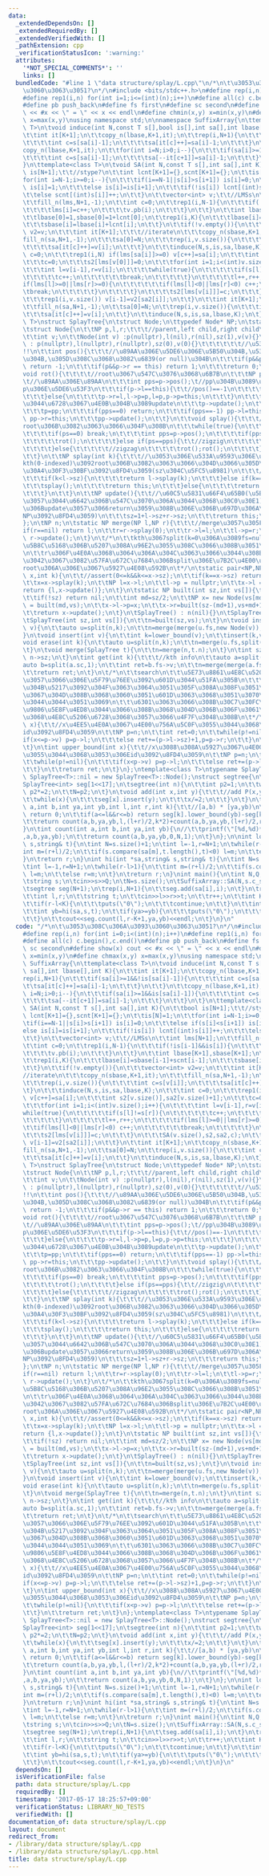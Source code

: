 ```yaml
---
data:
  _extendedDependsOn: []
  _extendedRequiredBy: []
  _extendedVerifiedWith: []
  _pathExtension: cpp
  _verificationStatusIcon: ':warning:'
  attributes:
    '*NOT_SPECIAL_COMMENTS*': ''
    links: []
  bundledCode: "#line 1 \"data structure/splay/L.cpp\"\n/*\n\t\u3053\u308C\u306A\u3093\
    \u3060\u3063\u3051?\n*/\n#include <bits/stdc++.h>\n#define rep(i,n) for(int i=0;i<(int)(n);i++)\n\
    #define rep1(i,n) for(int i=1;i<=(int)(n);i++)\n#define all(c) c.begin(),c.end()\n\
    #define pb push_back\n#define fs first\n#define sc second\n#define show(x) cout\
    \ << #x << \" = \" << x << endl\n#define chmin(x,y) x=min(x,y)\n#define chmax(x,y)\
    \ x=max(x,y)\nusing namespace std;\n\nnamespace SuffixArray{\n\ttemplate<class\
    \ T>\n\tvoid induce(int N,const T s[],bool is[],int sa[],int lbase[],int K){\n\
    \t\tint it[K+1];\n\t\tcopy_n(lbase,K+1,it);\n\t\trep(i,N+1){\n\t\t\tif(sa[i]>=1&&!is[sa[i]-1]){\n\
    \t\t\t\tint c=s[sa[i]-1];\n\t\t\t\tsa[it[c]++]=sa[i]-1;\n\t\t\t}\n\t\t}\n\t\t\
    copy_n(lbase,K+1,it);\n\t\tfor(int i=N;i>0;i--){\n\t\t\tif(sa[i]>=1&&is[sa[i]-1]){\n\
    \t\t\t\tint c=s[sa[i]-1];\n\t\t\t\tsa[--it[c+1]]=sa[i]-1;\n\t\t\t}\n\t\t}\n\t\
    }\n\ttemplate<class T>\n\tvoid SA(int N,const T s[],int sa[],int K){\n\t\tbool\
    \ is[N+1];\t\t//stype?\n\t\tint lcnt[K+1]={},scnt[K+1]={};\n\t\tis[N]=1;\n\t\t\
    for(int i=N-1;i>=0;i--){\n\t\t\tif(i==N-1||s[i]>s[i+1]) is[i]=0;\n\t\t\telse if(s[i]<s[i+1])\
    \ is[i]=1;\n\t\t\telse is[i]=is[i+1];\n\t\t\tif(!is[i]) lcnt[(int)s[i]]++;\n\t\
    \t\telse scnt[(int)s[i]]++;\n\t\t}\n\t\tvector<int> v;\t\t//LMSs\n\t\tint lms[N+1];\n\
    \t\tfill_n(lms,N+1,-1);\n\t\tint c=0;\n\t\trep1(i,N-1){\n\t\t\tif(!is[i-1]&&is[i]){\n\
    \t\t\t\tlms[i]=c++;\n\t\t\t\tv.pb(i);\n\t\t\t}\n\t\t}\n\t\tint lbase[K+1],sbase[K+1];\n\
    \t\tlbase[0]=1,sbase[0]=1+lcnt[0];\n\t\trep1(i,K){\n\t\t\tlbase[i]=sbase[i-1]+scnt[i-1];\n\
    \t\t\tsbase[i]=lbase[i]+lcnt[i];\n\t\t}\n\t\tif(!v.empty()){\n\t\t\tvector<int>\
    \ v2=v;\n\t\t\tint it[K+1];\t\t\t//iterate\n\t\t\tcopy_n(sbase,K+1,it);\n\t\t\t\
    fill_n(sa,N+1,-1);\n\t\t\tsa[0]=N;\n\t\t\trep(i,v.size()){\n\t\t\t\tint c=s[v[i]];\n\
    \t\t\t\tsa[it[c]++]=v[i];\n\t\t\t}\n\t\t\tinduce(N,s,is,sa,lbase,K);\n\t\t\tint\
    \ c=0;\n\t\t\trep1(i,N) if(lms[sa[i]]>=0) v[c++]=sa[i];\n\t\t\tint s2[v.size()],sa2[v.size()+1];\n\
    \t\t\tc=0;\n\t\t\ts2[lms[v[0]]]=0;\n\t\t\tfor(int i=1;i<(int)v.size();i++){\n\t\
    \t\t\tint l=v[i-1],r=v[i];\n\t\t\t\twhile(true){\n\t\t\t\t\tif(s[l]!=s[r]){\n\t\
    \t\t\t\t\tc++;\n\t\t\t\t\t\tbreak;\n\t\t\t\t\t}\n\t\t\t\t\tl++,r++;\n\t\t\t\t\t\
    if(lms[l]>=0||lms[r]>=0){\n\t\t\t\t\t\tif(lms[l]<0||lms[r]<0) c++;\n\t\t\t\t\t\
    \tbreak;\n\t\t\t\t\t}\n\t\t\t\t}\n\t\t\t\ts2[lms[v[i]]]=c;\n\t\t\t}\n\t\t\tSA(v.size(),s2,sa2,c);\n\
    \t\t\trep1(i,v.size()) v[i-1]=v2[sa2[i]];\n\t\t}\n\t\tint it[K+1];\n\t\tcopy_n(sbase,K+1,it);\n\
    \t\tfill_n(sa,N+1,-1);\n\t\tsa[0]=N;\n\t\trep(i,v.size()){\n\t\t\tint c=s[v[i]];\n\
    \t\t\tsa[it[c]++]=v[i];\n\t\t}\n\t\tinduce(N,s,is,sa,lbase,K);\n\t}\n}\n\n\ntemplate<class\
    \ T>\nstruct SplayTree{\n\tstruct Node;\n\ttypedef Node* NP;\n\tstatic NP nil;\n\
    \tstruct Node{\n\t\tNP p,l,r;\t\t\t//parent,left child,right child\n\t\tint sz;\n\
    \t\tint v;\n\t\tNode(int v) :p(nullptr),l(nil),r(nil),sz(1),v(v){}\n\t\tNode()\
    \ : p(nullptr),l(nullptr),r(nullptr),sz(0),v(0){}\t\t\t\t\t\t//\u5358\u4F4D\u5143\
    !!\n\t\tint pos(){\t\t\t//\u89AA\u306E\u5DE6\u306E\u5B50\u304B,\u53F3\u306E\u5B50\
    \u304B,\u305D\u308C\u3068\u3082\u6839(or null)\u304B\n\t\t\tif(p&&p->l == this)\
    \ return -1;\n\t\t\tif(p&&p->r == this) return 1;\n\t\t\treturn 0;\n\t\t}\n\t\t\
    void rot(){\t\t\t\t//root\u3067\u547C\u3076\u3068\u6B7B\n\t\t\tNP pp=p->p;\t\t\
    \t//\u89AA\u306E\u89AA\n\t\t\tint pps=p->pos();\t//pp\u304B\u3089\u307F\u305F\
    p\u306E\u5DE6\u53F3\n\t\t\tif(p->l==this){\t\t//pos()==-1\n\t\t\t\tp->l=r,r->p=p,r=p,p->p=this;\n\
    \t\t\t}else{\n\t\t\t\tp->r=l,l->p=p,l=p,p->p=this;\n\t\t\t}\n\t\t\t//\u65B0\u3057\
    \u3044\u6728\u3067\u4E0B\u304B\u3089update\n\t\t\tp->update();\n\t\t\tupdate();\n\
    \t\t\tp=pp;\n\t\t\tif(pps==0) return;\n\t\t\tif(pps==-1) pp->l=this;\n\t\t\telse\
    \ pp->r=this;\n\t\t\tpp->update();\n\t\t}\n\t\tvoid splay(){\t\t\t//this\u3092\
    root\u306B\u3082\u3063\u3066\u304F\u308B\n\t\t\twhile(true){\n\t\t\t\tint ps=pos();\n\
    \t\t\t\tif(ps==0) break;\n\t\t\t\tint pps=p->pos();\n\t\t\t\tif(pps==0){\t\t//zig\n\
    \t\t\t\t\trot();\n\t\t\t\t}else if(ps==pps){\t\t//zigzig\n\t\t\t\t\tp->rot();rot();\n\
    \t\t\t\t}else{\t\t\t\t\t//zigzag\n\t\t\t\t\trot();rot();\n\t\t\t\t}\n\t\t\t}\n\
    \t\t}\n\t\tNP splay(int k){\t\t\t//\u3053\u306E\u533A\u9593\u306E\u5DE6\u304B\u3089\
    kth(0-indexed)\u3092root\u306B\u3082\u3063\u3066\u304D\u3066\u305D\u306E\u30DD\
    \u30A4\u30F3\u30BF\u3092\u8FD4\u3059(sz\u304C\u5FC5\u8981)\n\t\t\t//assert(0<=k&&k<sz);\n\
    \t\t\tif(k<l->sz){\n\t\t\t\treturn l->splay(k);\n\t\t\t}else if(k==l->sz){\n\t\
    \t\t\tsplay();\n\t\t\t\treturn this;\n\t\t\t}else{\n\t\t\t\treturn r->splay(k-(l->sz+1));\n\
    \t\t\t}\n\t\t}\n\t\tNP update(){\t\t//\u60C5\u5831\u66F4\u65B0(\u5B50\u304C\u6B63\
    \u3057\u3044\u6642\u306B\u547C\u3070\u306A\u3044\u3068\u30C0\u30E1) (\u6700\u5F8C\
    \u306Bupdate\u3057\u3066return\u3059\u308B\u306E\u306B\u697D\u306A\u306E\u3067\
    NP\u3092\u8FD4\u3059)\n\t\t\tsz=1+l->sz+r->sz;\n\t\t\treturn this;\n\t\t}\n\n\t\
    };\n\tNP n;\n\tstatic NP merge(NP l,NP r){\t\t\t//merge\u3057\u305F\u6839\n\t\t\
    if(r==nil) return l;\n\t\tr=r->splay(0);\n\t\tr->l=l;\n\t\tl->p=r;\n\t\treturn\
    \ r->update();\n\t}\n\t/*\n\t\tkth\u3067split(k=0\u306A\u3089fs=null)\n\t\tl\u306F\
    \u5B8C\u5168\u306B\u5207\u308A\u96E2\u3055\u308C\u3066\u308B\u3051\u308C\u3069\
    \n\t\tr\u306F\u4E0A\u3068\u3064\u306A\u304C\u3063\u3066\u3044\u308B?\n\t\t\u307E\
    \u3042\u3067\u3082\u57FA\u672C\u7684\u306Bsplit\u306E\u7B2C\u4E00\u5F15\u6570\u306F\
    root\u306A\u306E\u3067\u5927\u4E08\u592B\n\t*/\n\tstatic pair<NP,NP> split(NP\
    \ x,int k){\n\t\t//assert(0<=k&&k<=x->sz);\n\t\tif(k==x->sz) return {x,nil};\n\
    \t\tx=x->splay(k);\n\t\tNP l=x->l;\n\t\tl->p = nullptr;\n\t\tx->l = nil;\n\t\t\
    return {l,x->update()};\n\t}\n\tstatic NP built(int sz,int vs[]){\t\t\t\t//init\n\
    \t\tif(!sz) return nil;\n\t\tint md=sz/2;\n\t\tNP x= new Node(vs[md]);\n\t\tx->l\
    \ = built(md,vs);\n\t\tx->l->p=x;\n\t\tx->r=built(sz-(md+1),vs+md+1);\n\t\tx->r->p=x;\n\
    \t\treturn x->update();\n\t}\n\tSplayTree() : n(nil){}\n\tSplayTree(NP n) : n(n){}\n\
    \tSplayTree(int sz,int vs[]){\n\t\tn=built(sz,vs);\n\t}\n\tvoid insert(int k,int\
    \ v){\n\t\tauto u=split(n,k);\n\t\tn=merge(merge(u.fs,new Node(v)),u.sc);\n\t\
    }\n\tvoid insert(int v){\n\t\tint k=lower_bound(v);\n\t\tinsert(k,v);\n\t}\n\t\
    void erase(int k){\n\t\tauto u=split(n,k);\n\t\tn=merge(u.fs,split(u.sc,1).sc);\n\
    \t}\n\tvoid merge(SplayTree t){\n\t\tn=merge(n,t.n);\n\t}\n\tint sz(){\n\t\treturn\
    \ n->sz;\n\t}\n\tint get(int k){\t\t\t//kth info\n\t\tauto a=split(n,k);\n\t\t\
    auto b=split(a.sc,1);\n\t\tint ret=b.fs->v;\n\t\tn=merge(merge(a.fs,b.fs),b.sc);\n\
    \t\treturn ret;\n\t}\n\t/*\n\t\tsearch\n\t\t\u5E73\u8861\u4E8C\u5206\u6728\u3068\
    \u3057\u3066\u306E\u5F79\u76EE\u3092\u601D\u3044\u51FA\u305B\n\t\t\u306A\u3093\
    \u304B\u5217\u3092\u304F\u3063\u3064\u3051\u305F\u308A\u308F\u3051\u305F\u308A\
    \u3067\u304D\u308B\u3068\u3060\u3051\u601D\u3063\u3068\u3051\u3070\u57FA\u672C\
    \u3044\u3044\u3051\u3069\n\t\t\u6301\u3063\u3066\u308B\u30C7\u30FC\u30BF\u306B\
    \u9806\u5E8F\u4ED8\u3044\u3066\u308B\u3068\u304D\u306B\u306F\u3061\u3083\u3093\
    \u3068\u4E8C\u5206\u6728\u3068\u3057\u3066\u4F7F\u3048\u308B\n\t*/\n\tint lower_bound(int\
    \ x){\t\t//x\u4EE5\u4E0A\u3067\u4E00\u756A\u5C0F\u3055\u3044\u3068\u3053\u306E\
    id\u3092\u8FD4\u3059\n\t\tNP p=n;\n\t\tint ret=0;\n\t\twhile(p!=nil){\n\t\t\t\
    if(x<=p->v) p=p->l;\n\t\t\telse ret+=(p->l->sz)+1,p=p->r;\n\t\t}\n\t\treturn ret;\n\
    \t}\n\tint upper_bound(int x){\t\t//x\u3088\u308A\u5927\u3067\u4E00\u756A\u5C0F\
    \u3055\u3044\u3068\u3053\u306Eid\u3092\u8FD4\u3059\n\t\tNP p=n;\n\t\tint ret=0;\n\
    \t\twhile(p!=nil){\n\t\t\tif(x<p->v) p=p->l;\n\t\t\telse ret+=(p->l->sz)+1,p=p->r;\n\
    \t\t}\n\t\treturn ret;\n\t}\n};\ntemplate<class T>\ntypename SplayTree<T>::NP\
    \ SplayTree<T>::nil = new SplayTree<T>::Node();\nstruct segtree{\n\tint N;\n\t\
    SplayTree<int> seg[1<<17];\n\tsegtree(int n){\n\t\tint p2=1;\n\t\twhile(p2<n)\
    \ p2*=2;\n\t\tN=p2;\n\t}\n\tvoid add(int x,int y){\t\t\t//add P(x,y)\n\t\tx+=N;\n\
    \t\twhile(x){\n\t\t\tseg[x].insert(y);\n\t\t\tx/=2;\n\t\t}\n\t}\n\tint count(int\
    \ a,int b,int ya,int yb,int l,int r,int k){\t\t//[a,b) * [ya,yb)\n\t\tif(b<=l||r<=a)\
    \ return 0;\n\t\tif(a<=l&&r<=b) return seg[k].lower_bound(yb)-seg[k].lower_bound(ya);\n\
    \t\treturn count(a,b,ya,yb,l,(l+r)/2,k*2)+count(a,b,ya,yb,(l+r)/2,r,k*2+1);\n\t\
    }\n\tint count(int a,int b,int ya,int yb){\n//\t\tprintf(\"[%d,%d)*[%d,%d)\\n\"\
    ,a,b,ya,yb);\n\t\treturn count(a,b,ya,yb,0,N,1);\n\t}\n};\n\nint lo(int *sa,string&\
    \ s,string& t){\n\tint N=s.size()+1;\n\tint l=-1,r=N+1;\n\twhile(r-l>1){\n\t\t\
    int m=(r+l)/2;\n\t\tif(s.compare(sa[m],t.length(),t)<0) l=m;\n\t\telse r=m;\n\t\
    }\n\treturn r;\n}\nint hi(int *sa,string& s,string& t){\n\tint N=s.size()+1;\n\
    \tint l=-1,r=N+1;\n\twhile(r-l>1){\n\t\tint m=(r+l)/2;\n\t\tif(s.compare(sa[m],t.length(),t)<=0)\
    \ l=m;\n\t\telse r=m;\n\t}\n\treturn r;\n}\nint main(){\n\tint N,Q,sa[100001];\n\
    \tstring s;\n\tcin>>s>>Q;\n\tN=s.size();\n\tSuffixArray::SA(N,s.c_str(),sa,256);\n\
    \tsegtree seg(N+1);\n\trep(i,N+1){\n\t\tseg.add(sa[i],i);\n\t}\n\trep(tt,Q){\n\
    \t\tint l,r;\n\t\tstring t;\n\t\tcin>>l>>r>>t;\n\t\tr++;\n\t\tint K=t.size();\n\
    \t\tif(r-l<K){\n\t\t\tputs(\"0\");\n\t\t\tcontinue;\n\t\t}\n\t\tint ya=lo(sa,s,t);\n\
    \t\tint yb=hi(sa,s,t);\n\t\tif(ya>=yb){\n\t\t\tputs(\"0\");\n\t\t\tcontinue;\n\
    \t\t}\n\t\tcout<<seg.count(l,r-K+1,ya,yb)<<endl;\n\t}\n}\n"
  code: "/*\n\t\u3053\u308C\u306A\u3093\u3060\u3063\u3051?\n*/\n#include <bits/stdc++.h>\n\
    #define rep(i,n) for(int i=0;i<(int)(n);i++)\n#define rep1(i,n) for(int i=1;i<=(int)(n);i++)\n\
    #define all(c) c.begin(),c.end()\n#define pb push_back\n#define fs first\n#define\
    \ sc second\n#define show(x) cout << #x << \" = \" << x << endl\n#define chmin(x,y)\
    \ x=min(x,y)\n#define chmax(x,y) x=max(x,y)\nusing namespace std;\n\nnamespace\
    \ SuffixArray{\n\ttemplate<class T>\n\tvoid induce(int N,const T s[],bool is[],int\
    \ sa[],int lbase[],int K){\n\t\tint it[K+1];\n\t\tcopy_n(lbase,K+1,it);\n\t\t\
    rep(i,N+1){\n\t\t\tif(sa[i]>=1&&!is[sa[i]-1]){\n\t\t\t\tint c=s[sa[i]-1];\n\t\t\
    \t\tsa[it[c]++]=sa[i]-1;\n\t\t\t}\n\t\t}\n\t\tcopy_n(lbase,K+1,it);\n\t\tfor(int\
    \ i=N;i>0;i--){\n\t\t\tif(sa[i]>=1&&is[sa[i]-1]){\n\t\t\t\tint c=s[sa[i]-1];\n\
    \t\t\t\tsa[--it[c+1]]=sa[i]-1;\n\t\t\t}\n\t\t}\n\t}\n\ttemplate<class T>\n\tvoid\
    \ SA(int N,const T s[],int sa[],int K){\n\t\tbool is[N+1];\t\t//stype?\n\t\tint\
    \ lcnt[K+1]={},scnt[K+1]={};\n\t\tis[N]=1;\n\t\tfor(int i=N-1;i>=0;i--){\n\t\t\
    \tif(i==N-1||s[i]>s[i+1]) is[i]=0;\n\t\t\telse if(s[i]<s[i+1]) is[i]=1;\n\t\t\t\
    else is[i]=is[i+1];\n\t\t\tif(!is[i]) lcnt[(int)s[i]]++;\n\t\t\telse scnt[(int)s[i]]++;\n\
    \t\t}\n\t\tvector<int> v;\t\t//LMSs\n\t\tint lms[N+1];\n\t\tfill_n(lms,N+1,-1);\n\
    \t\tint c=0;\n\t\trep1(i,N-1){\n\t\t\tif(!is[i-1]&&is[i]){\n\t\t\t\tlms[i]=c++;\n\
    \t\t\t\tv.pb(i);\n\t\t\t}\n\t\t}\n\t\tint lbase[K+1],sbase[K+1];\n\t\tlbase[0]=1,sbase[0]=1+lcnt[0];\n\
    \t\trep1(i,K){\n\t\t\tlbase[i]=sbase[i-1]+scnt[i-1];\n\t\t\tsbase[i]=lbase[i]+lcnt[i];\n\
    \t\t}\n\t\tif(!v.empty()){\n\t\t\tvector<int> v2=v;\n\t\t\tint it[K+1];\t\t\t\
    //iterate\n\t\t\tcopy_n(sbase,K+1,it);\n\t\t\tfill_n(sa,N+1,-1);\n\t\t\tsa[0]=N;\n\
    \t\t\trep(i,v.size()){\n\t\t\t\tint c=s[v[i]];\n\t\t\t\tsa[it[c]++]=v[i];\n\t\t\
    \t}\n\t\t\tinduce(N,s,is,sa,lbase,K);\n\t\t\tint c=0;\n\t\t\trep1(i,N) if(lms[sa[i]]>=0)\
    \ v[c++]=sa[i];\n\t\t\tint s2[v.size()],sa2[v.size()+1];\n\t\t\tc=0;\n\t\t\ts2[lms[v[0]]]=0;\n\
    \t\t\tfor(int i=1;i<(int)v.size();i++){\n\t\t\t\tint l=v[i-1],r=v[i];\n\t\t\t\t\
    while(true){\n\t\t\t\t\tif(s[l]!=s[r]){\n\t\t\t\t\t\tc++;\n\t\t\t\t\t\tbreak;\n\
    \t\t\t\t\t}\n\t\t\t\t\tl++,r++;\n\t\t\t\t\tif(lms[l]>=0||lms[r]>=0){\n\t\t\t\t\
    \t\tif(lms[l]<0||lms[r]<0) c++;\n\t\t\t\t\t\tbreak;\n\t\t\t\t\t}\n\t\t\t\t}\n\t\
    \t\t\ts2[lms[v[i]]]=c;\n\t\t\t}\n\t\t\tSA(v.size(),s2,sa2,c);\n\t\t\trep1(i,v.size())\
    \ v[i-1]=v2[sa2[i]];\n\t\t}\n\t\tint it[K+1];\n\t\tcopy_n(sbase,K+1,it);\n\t\t\
    fill_n(sa,N+1,-1);\n\t\tsa[0]=N;\n\t\trep(i,v.size()){\n\t\t\tint c=s[v[i]];\n\
    \t\t\tsa[it[c]++]=v[i];\n\t\t}\n\t\tinduce(N,s,is,sa,lbase,K);\n\t}\n}\n\n\ntemplate<class\
    \ T>\nstruct SplayTree{\n\tstruct Node;\n\ttypedef Node* NP;\n\tstatic NP nil;\n\
    \tstruct Node{\n\t\tNP p,l,r;\t\t\t//parent,left child,right child\n\t\tint sz;\n\
    \t\tint v;\n\t\tNode(int v) :p(nullptr),l(nil),r(nil),sz(1),v(v){}\n\t\tNode()\
    \ : p(nullptr),l(nullptr),r(nullptr),sz(0),v(0){}\t\t\t\t\t\t//\u5358\u4F4D\u5143\
    !!\n\t\tint pos(){\t\t\t//\u89AA\u306E\u5DE6\u306E\u5B50\u304B,\u53F3\u306E\u5B50\
    \u304B,\u305D\u308C\u3068\u3082\u6839(or null)\u304B\n\t\t\tif(p&&p->l == this)\
    \ return -1;\n\t\t\tif(p&&p->r == this) return 1;\n\t\t\treturn 0;\n\t\t}\n\t\t\
    void rot(){\t\t\t\t//root\u3067\u547C\u3076\u3068\u6B7B\n\t\t\tNP pp=p->p;\t\t\
    \t//\u89AA\u306E\u89AA\n\t\t\tint pps=p->pos();\t//pp\u304B\u3089\u307F\u305F\
    p\u306E\u5DE6\u53F3\n\t\t\tif(p->l==this){\t\t//pos()==-1\n\t\t\t\tp->l=r,r->p=p,r=p,p->p=this;\n\
    \t\t\t}else{\n\t\t\t\tp->r=l,l->p=p,l=p,p->p=this;\n\t\t\t}\n\t\t\t//\u65B0\u3057\
    \u3044\u6728\u3067\u4E0B\u304B\u3089update\n\t\t\tp->update();\n\t\t\tupdate();\n\
    \t\t\tp=pp;\n\t\t\tif(pps==0) return;\n\t\t\tif(pps==-1) pp->l=this;\n\t\t\telse\
    \ pp->r=this;\n\t\t\tpp->update();\n\t\t}\n\t\tvoid splay(){\t\t\t//this\u3092\
    root\u306B\u3082\u3063\u3066\u304F\u308B\n\t\t\twhile(true){\n\t\t\t\tint ps=pos();\n\
    \t\t\t\tif(ps==0) break;\n\t\t\t\tint pps=p->pos();\n\t\t\t\tif(pps==0){\t\t//zig\n\
    \t\t\t\t\trot();\n\t\t\t\t}else if(ps==pps){\t\t//zigzig\n\t\t\t\t\tp->rot();rot();\n\
    \t\t\t\t}else{\t\t\t\t\t//zigzag\n\t\t\t\t\trot();rot();\n\t\t\t\t}\n\t\t\t}\n\
    \t\t}\n\t\tNP splay(int k){\t\t\t//\u3053\u306E\u533A\u9593\u306E\u5DE6\u304B\u3089\
    kth(0-indexed)\u3092root\u306B\u3082\u3063\u3066\u304D\u3066\u305D\u306E\u30DD\
    \u30A4\u30F3\u30BF\u3092\u8FD4\u3059(sz\u304C\u5FC5\u8981)\n\t\t\t//assert(0<=k&&k<sz);\n\
    \t\t\tif(k<l->sz){\n\t\t\t\treturn l->splay(k);\n\t\t\t}else if(k==l->sz){\n\t\
    \t\t\tsplay();\n\t\t\t\treturn this;\n\t\t\t}else{\n\t\t\t\treturn r->splay(k-(l->sz+1));\n\
    \t\t\t}\n\t\t}\n\t\tNP update(){\t\t//\u60C5\u5831\u66F4\u65B0(\u5B50\u304C\u6B63\
    \u3057\u3044\u6642\u306B\u547C\u3070\u306A\u3044\u3068\u30C0\u30E1) (\u6700\u5F8C\
    \u306Bupdate\u3057\u3066return\u3059\u308B\u306E\u306B\u697D\u306A\u306E\u3067\
    NP\u3092\u8FD4\u3059)\n\t\t\tsz=1+l->sz+r->sz;\n\t\t\treturn this;\n\t\t}\n\n\t\
    };\n\tNP n;\n\tstatic NP merge(NP l,NP r){\t\t\t//merge\u3057\u305F\u6839\n\t\t\
    if(r==nil) return l;\n\t\tr=r->splay(0);\n\t\tr->l=l;\n\t\tl->p=r;\n\t\treturn\
    \ r->update();\n\t}\n\t/*\n\t\tkth\u3067split(k=0\u306A\u3089fs=null)\n\t\tl\u306F\
    \u5B8C\u5168\u306B\u5207\u308A\u96E2\u3055\u308C\u3066\u308B\u3051\u308C\u3069\
    \n\t\tr\u306F\u4E0A\u3068\u3064\u306A\u304C\u3063\u3066\u3044\u308B?\n\t\t\u307E\
    \u3042\u3067\u3082\u57FA\u672C\u7684\u306Bsplit\u306E\u7B2C\u4E00\u5F15\u6570\u306F\
    root\u306A\u306E\u3067\u5927\u4E08\u592B\n\t*/\n\tstatic pair<NP,NP> split(NP\
    \ x,int k){\n\t\t//assert(0<=k&&k<=x->sz);\n\t\tif(k==x->sz) return {x,nil};\n\
    \t\tx=x->splay(k);\n\t\tNP l=x->l;\n\t\tl->p = nullptr;\n\t\tx->l = nil;\n\t\t\
    return {l,x->update()};\n\t}\n\tstatic NP built(int sz,int vs[]){\t\t\t\t//init\n\
    \t\tif(!sz) return nil;\n\t\tint md=sz/2;\n\t\tNP x= new Node(vs[md]);\n\t\tx->l\
    \ = built(md,vs);\n\t\tx->l->p=x;\n\t\tx->r=built(sz-(md+1),vs+md+1);\n\t\tx->r->p=x;\n\
    \t\treturn x->update();\n\t}\n\tSplayTree() : n(nil){}\n\tSplayTree(NP n) : n(n){}\n\
    \tSplayTree(int sz,int vs[]){\n\t\tn=built(sz,vs);\n\t}\n\tvoid insert(int k,int\
    \ v){\n\t\tauto u=split(n,k);\n\t\tn=merge(merge(u.fs,new Node(v)),u.sc);\n\t\
    }\n\tvoid insert(int v){\n\t\tint k=lower_bound(v);\n\t\tinsert(k,v);\n\t}\n\t\
    void erase(int k){\n\t\tauto u=split(n,k);\n\t\tn=merge(u.fs,split(u.sc,1).sc);\n\
    \t}\n\tvoid merge(SplayTree t){\n\t\tn=merge(n,t.n);\n\t}\n\tint sz(){\n\t\treturn\
    \ n->sz;\n\t}\n\tint get(int k){\t\t\t//kth info\n\t\tauto a=split(n,k);\n\t\t\
    auto b=split(a.sc,1);\n\t\tint ret=b.fs->v;\n\t\tn=merge(merge(a.fs,b.fs),b.sc);\n\
    \t\treturn ret;\n\t}\n\t/*\n\t\tsearch\n\t\t\u5E73\u8861\u4E8C\u5206\u6728\u3068\
    \u3057\u3066\u306E\u5F79\u76EE\u3092\u601D\u3044\u51FA\u305B\n\t\t\u306A\u3093\
    \u304B\u5217\u3092\u304F\u3063\u3064\u3051\u305F\u308A\u308F\u3051\u305F\u308A\
    \u3067\u304D\u308B\u3068\u3060\u3051\u601D\u3063\u3068\u3051\u3070\u57FA\u672C\
    \u3044\u3044\u3051\u3069\n\t\t\u6301\u3063\u3066\u308B\u30C7\u30FC\u30BF\u306B\
    \u9806\u5E8F\u4ED8\u3044\u3066\u308B\u3068\u304D\u306B\u306F\u3061\u3083\u3093\
    \u3068\u4E8C\u5206\u6728\u3068\u3057\u3066\u4F7F\u3048\u308B\n\t*/\n\tint lower_bound(int\
    \ x){\t\t//x\u4EE5\u4E0A\u3067\u4E00\u756A\u5C0F\u3055\u3044\u3068\u3053\u306E\
    id\u3092\u8FD4\u3059\n\t\tNP p=n;\n\t\tint ret=0;\n\t\twhile(p!=nil){\n\t\t\t\
    if(x<=p->v) p=p->l;\n\t\t\telse ret+=(p->l->sz)+1,p=p->r;\n\t\t}\n\t\treturn ret;\n\
    \t}\n\tint upper_bound(int x){\t\t//x\u3088\u308A\u5927\u3067\u4E00\u756A\u5C0F\
    \u3055\u3044\u3068\u3053\u306Eid\u3092\u8FD4\u3059\n\t\tNP p=n;\n\t\tint ret=0;\n\
    \t\twhile(p!=nil){\n\t\t\tif(x<p->v) p=p->l;\n\t\t\telse ret+=(p->l->sz)+1,p=p->r;\n\
    \t\t}\n\t\treturn ret;\n\t}\n};\ntemplate<class T>\ntypename SplayTree<T>::NP\
    \ SplayTree<T>::nil = new SplayTree<T>::Node();\nstruct segtree{\n\tint N;\n\t\
    SplayTree<int> seg[1<<17];\n\tsegtree(int n){\n\t\tint p2=1;\n\t\twhile(p2<n)\
    \ p2*=2;\n\t\tN=p2;\n\t}\n\tvoid add(int x,int y){\t\t\t//add P(x,y)\n\t\tx+=N;\n\
    \t\twhile(x){\n\t\t\tseg[x].insert(y);\n\t\t\tx/=2;\n\t\t}\n\t}\n\tint count(int\
    \ a,int b,int ya,int yb,int l,int r,int k){\t\t//[a,b) * [ya,yb)\n\t\tif(b<=l||r<=a)\
    \ return 0;\n\t\tif(a<=l&&r<=b) return seg[k].lower_bound(yb)-seg[k].lower_bound(ya);\n\
    \t\treturn count(a,b,ya,yb,l,(l+r)/2,k*2)+count(a,b,ya,yb,(l+r)/2,r,k*2+1);\n\t\
    }\n\tint count(int a,int b,int ya,int yb){\n//\t\tprintf(\"[%d,%d)*[%d,%d)\\n\"\
    ,a,b,ya,yb);\n\t\treturn count(a,b,ya,yb,0,N,1);\n\t}\n};\n\nint lo(int *sa,string&\
    \ s,string& t){\n\tint N=s.size()+1;\n\tint l=-1,r=N+1;\n\twhile(r-l>1){\n\t\t\
    int m=(r+l)/2;\n\t\tif(s.compare(sa[m],t.length(),t)<0) l=m;\n\t\telse r=m;\n\t\
    }\n\treturn r;\n}\nint hi(int *sa,string& s,string& t){\n\tint N=s.size()+1;\n\
    \tint l=-1,r=N+1;\n\twhile(r-l>1){\n\t\tint m=(r+l)/2;\n\t\tif(s.compare(sa[m],t.length(),t)<=0)\
    \ l=m;\n\t\telse r=m;\n\t}\n\treturn r;\n}\nint main(){\n\tint N,Q,sa[100001];\n\
    \tstring s;\n\tcin>>s>>Q;\n\tN=s.size();\n\tSuffixArray::SA(N,s.c_str(),sa,256);\n\
    \tsegtree seg(N+1);\n\trep(i,N+1){\n\t\tseg.add(sa[i],i);\n\t}\n\trep(tt,Q){\n\
    \t\tint l,r;\n\t\tstring t;\n\t\tcin>>l>>r>>t;\n\t\tr++;\n\t\tint K=t.size();\n\
    \t\tif(r-l<K){\n\t\t\tputs(\"0\");\n\t\t\tcontinue;\n\t\t}\n\t\tint ya=lo(sa,s,t);\n\
    \t\tint yb=hi(sa,s,t);\n\t\tif(ya>=yb){\n\t\t\tputs(\"0\");\n\t\t\tcontinue;\n\
    \t\t}\n\t\tcout<<seg.count(l,r-K+1,ya,yb)<<endl;\n\t}\n}\n"
  dependsOn: []
  isVerificationFile: false
  path: data structure/splay/L.cpp
  requiredBy: []
  timestamp: '2017-05-17 18:25:57+09:00'
  verificationStatus: LIBRARY_NO_TESTS
  verifiedWith: []
documentation_of: data structure/splay/L.cpp
layout: document
redirect_from:
- /library/data structure/splay/L.cpp
- /library/data structure/splay/L.cpp.html
title: data structure/splay/L.cpp
---
```

